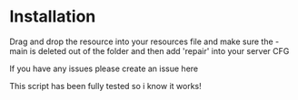 # Installation 

Drag and drop the resource into your resources file and make sure the -main is deleted out of the folder and then add 'repair' into your server CFG

If you have any issues please create an issue here

This script has been fully tested so i know it works!
